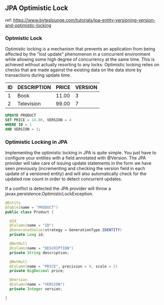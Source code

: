 ## JPA Optimistic Lock

ref: https://www.byteslounge.com/tutorials/jpa-entity-versioning-version-and-optimistic-locking

### Optmistic Lock

Optimistic locking is a mechanism that prevents an application from being affected by the "lost update" phenomenon in a concurrent environment while allowing some high degree of concurrency at the same time. This is achieved without actually resorting to any locks: Optimistic locking relies on checks that are made against the existing data on the data store by transactions during update time.

| ID |	DESCRIPTION	 | PRICE	| VERSION |
| ---- | ---- | ---- | ---- |
| 1	| Book	| 11.00	| 3 |
| 2	| Television	| 99.00	| 7 |

```sql
UPDATE PRODUCT
SET PRICE = 14.00, VERSION = 4
WHERE ID = 1
AND VERSION = 3;
```

### Optimistic Locking in JPA

Implementing the optimistic locking in JPA is quite simple. You just have to configure your entities with a field annotated with @Version. The JPA provider will take care of issuing update statements in the form we have seen previously (incrementing and checking the version field in each update of a versioned entity) and will also automatically check for the updated row count in order to detect concurrent updates.

If a conflict is detected the JPA provider will throw a javax.persistence.OptimisticLockException.

```java
@Entity
@Table(name = "PRODUCT")
public class Product {

  @Id
  @Column(name = "ID")
  @GeneratedValue(strategy = GenerationType.IDENTITY)
  private Long id;

  @NotNull
  @Column(name = "DESCRIPTION")
  private String description;

  @NotNull
  @Column(name = "PRICE", precision = 9, scale = 2)
  private BigDecimal price;

  @Version
  @Column(name = "VERSION")
  private Integer version;

}
```